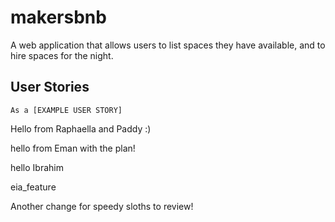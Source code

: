# makersbnb
A web application that allows users to list spaces they have available, and to hire spaces for the night.

## User Stories

```
As a [EXAMPLE USER STORY]

```

Hello from Raphaella and Paddy :) 


hello from Eman with the plan!

hello Ibrahim

eia_feature

Another change for speedy sloths to review!